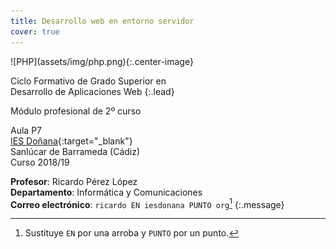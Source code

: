 ```yaml
---
title: Desarrollo web en entorno servidor
cover: true
---
```


<div class="pull-right" markdown="1">
![PHP](assets/img/php.png){:.center-image}
</div>

Ciclo Formativo de Grado Superior en<br>
Desarrollo de Aplicaciones Web
{:.lead}

Módulo profesional de 2º curso

Aula P7<br>
[IES Doñana](http://www.iesdonana.org){:target="_blank"}<br>
Sanlúcar de Barrameda (Cádiz)<br>
Curso 2018/19

**Profesor**: Ricardo Pérez López<br>
**Departamento**: Informática y Comunicaciones<br>
**Correo electrónico**: `ricardo EN iesdonana PUNTO org`[^correo]
{:.message}

[^correo]: Sustituye `EN` por una arroba y `PUNTO` por un punto.
